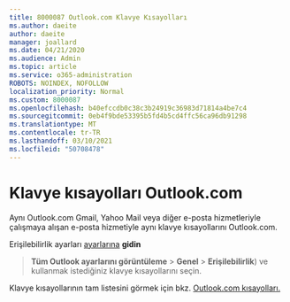 ```yaml
---
title: 8000087 Outlook.com Klavye Kısayolları
ms.author: daeite
author: daeite
manager: joallard
ms.date: 04/21/2020
ms.audience: Admin
ms.topic: article
ms.service: o365-administration
ROBOTS: NOINDEX, NOFOLLOW
localization_priority: Normal
ms.custom: 8000087
ms.openlocfilehash: b40efccdb0c38c3b24919c36983d71814a4be7c4
ms.sourcegitcommit: 0eb4f9bde53395b5fd4b5cd4ffc56ca96db91298
ms.translationtype: MT
ms.contentlocale: tr-TR
ms.lasthandoff: 03/10/2021
ms.locfileid: "50708478"
---
```

# <a name="keyboard-shortcuts-in-outlookcom"></a>Klavye kısayolları Outlook.com

Aynı Outlook.com Gmail, Yahoo Mail veya diğer e-posta hizmetleriyle çalışmaya alışan e-posta hizmetiyle aynı klavye kısayollarını Outlook.com.

Erişilebilirlik ayarları [ayarlarına](https://go.microsoft.com/fwlink/?linkid=2080840) **gidin** 
 > **Tüm Outlook ayarlarını görüntüleme**  >  **Genel**  >  **Erişilebilirlik**) ve kullanmak istediğiniz klavye kısayollarını seçin.

Klavye kısayollarının tam listesini görmek için bkz. [Outlook.com kısayolları.](https://support.microsoft.com/topic/keyboard-shortcuts-for-outlook-3cdeb221-7ae5-4c1d-8c1d-9e63216c1efd)